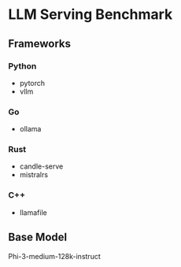 # LLM Serving Benchmark

## Frameworks

### Python

- pytorch
- vllm

### Go

- ollama

### Rust

- candle-serve
- mistralrs

### C++

- llamafile


## Base Model

Phi-3-medium-128k-instruct
